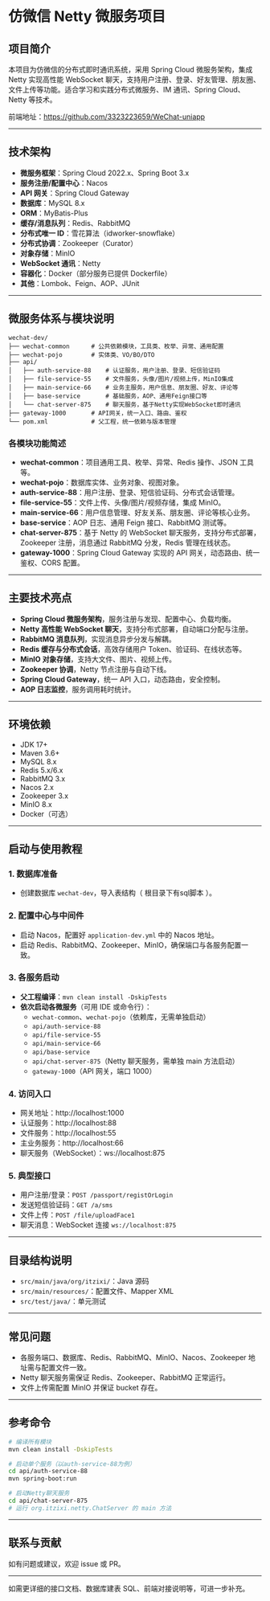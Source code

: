 # 仿微信 Netty 微服务项目

## 项目简介

本项目为仿微信的分布式即时通讯系统，采用 Spring Cloud 微服务架构，集成 Netty 实现高性能 WebSocket 聊天，支持用户注册、登录、好友管理、朋友圈、文件上传等功能。适合学习和实践分布式微服务、IM 通讯、Spring Cloud、Netty 等技术。

前端地址：https://github.com/3323223659/WeChat-uniapp

---

## 技术架构

- **微服务框架**：Spring Cloud 2022.x、Spring Boot 3.x
- **服务注册/配置中心**：Nacos
- **API 网关**：Spring Cloud Gateway
- **数据库**：MySQL 8.x
- **ORM**：MyBatis-Plus
- **缓存/消息队列**：Redis、RabbitMQ
- **分布式唯一 ID**：雪花算法（idworker-snowflake）
- **分布式协调**：Zookeeper（Curator）
- **对象存储**：MinIO
- **WebSocket 通讯**：Netty
- **容器化**：Docker（部分服务已提供 Dockerfile）
- **其他**：Lombok、Feign、AOP、JUnit

---

## 微服务体系与模块说明

```
wechat-dev/
├── wechat-common      # 公共依赖模块，工具类、枚举、异常、通用配置
├── wechat-pojo        # 实体类、VO/BO/DTO
├── api/
│   ├── auth-service-88    # 认证服务，用户注册、登录、短信验证码
│   ├── file-service-55    # 文件服务，头像/图片/视频上传，MinIO集成
│   ├── main-service-66    # 业务主服务，用户信息、朋友圈、好友、评论等
│   ├── base-service       # 基础服务，AOP、通用Feign接口等
│   └── chat-server-875    # 聊天服务，基于Netty实现WebSocket即时通讯
├── gateway-1000       # API网关，统一入口、路由、鉴权
└── pom.xml            # 父工程，统一依赖与版本管理
```

### 各模块功能简述

- **wechat-common**：项目通用工具、枚举、异常、Redis 操作、JSON 工具等。
- **wechat-pojo**：数据库实体、业务对象、视图对象。
- **auth-service-88**：用户注册、登录、短信验证码、分布式会话管理。
- **file-service-55**：文件上传、头像/图片/视频存储，集成 MinIO。
- **main-service-66**：用户信息管理、好友关系、朋友圈、评论等核心业务。
- **base-service**：AOP 日志、通用 Feign 接口、RabbitMQ 测试等。
- **chat-server-875**：基于 Netty 的 WebSocket 聊天服务，支持分布式部署，Zookeeper 注册，消息通过 RabbitMQ 分发，Redis 管理在线状态。
- **gateway-1000**：Spring Cloud Gateway 实现的 API 网关，动态路由、统一鉴权、CORS 配置。

---

## 主要技术亮点

- **Spring Cloud 微服务架构**，服务注册与发现、配置中心、负载均衡。
- **Netty 高性能 WebSocket 聊天**，支持分布式部署，自动端口分配与注册。
- **RabbitMQ 消息队列**，实现消息异步分发与解耦。
- **Redis 缓存与分布式会话**，高效存储用户 Token、验证码、在线状态等。
- **MinIO 对象存储**，支持大文件、图片、视频上传。
- **Zookeeper 协调**，Netty 节点注册与自动下线。
- **Spring Cloud Gateway**，统一 API 入口，动态路由，安全控制。
- **AOP 日志监控**，服务调用耗时统计。

---

## 环境依赖

- JDK 17+
- Maven 3.6+
- MySQL 8.x
- Redis 5.x/6.x
- RabbitMQ 3.x
- Nacos 2.x
- Zookeeper 3.x
- MinIO 8.x
- Docker（可选）

---

## 启动与使用教程

### 1. 数据库准备

- 创建数据库 `wechat-dev`，导入表结构（ 根目录下有sql脚本 ）。

### 2. 配置中心与中间件

- 启动 Nacos，配置好 `application-dev.yml` 中的 Nacos 地址。
- 启动 Redis、RabbitMQ、Zookeeper、MinIO，确保端口与各服务配置一致。

### 3. 各服务启动

- **父工程编译**：`mvn clean install -DskipTests`
- **依次启动各微服务**（可用 IDE 或命令行）：
  - `wechat-common`、`wechat-pojo`（依赖库，无需单独启动）
  - `api/auth-service-88`
  - `api/file-service-55`
  - `api/main-service-66`
  - `api/base-service`
  - `api/chat-server-875`（Netty 聊天服务，需单独 main 方法启动）
  - `gateway-1000`（API 网关，端口 1000）

### 4. 访问入口

- 网关地址：http://localhost:1000
- 认证服务：http://localhost:88
- 文件服务：http://localhost:55
- 主业务服务：http://localhost:66
- 聊天服务（WebSocket）：ws://localhost:875

### 5. 典型接口

- 用户注册/登录：`POST /passport/registOrLogin`
- 发送短信验证码：`GET /a/sms`
- 文件上传：`POST /file/uploadFace1`
- 聊天消息：WebSocket 连接 `ws://localhost:875`

---

## 目录结构说明

- `src/main/java/org/itzixi/`：Java 源码
- `src/main/resources/`：配置文件、Mapper XML
- `src/test/java/`：单元测试

---

## 常见问题

- 各服务端口、数据库、Redis、RabbitMQ、MinIO、Nacos、Zookeeper 地址需与配置文件一致。
- Netty 聊天服务需保证 Redis、Zookeeper、RabbitMQ 正常运行。
- 文件上传需配置 MinIO 并保证 bucket 存在。

---

## 参考命令

```bash
# 编译所有模块
mvn clean install -DskipTests

# 启动单个服务（以auth-service-88为例）
cd api/auth-service-88
mvn spring-boot:run

# 启动Netty聊天服务
cd api/chat-server-875
# 运行 org.itzixi.netty.ChatServer 的 main 方法
```

---

## 联系与贡献

如有问题或建议，欢迎 issue 或 PR。

---

如需更详细的接口文档、数据库建表 SQL、前端对接说明等，可进一步补充。
